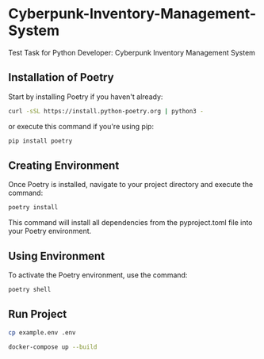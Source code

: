 # Cyberpunk-Inventory-Management-System

Test Task for Python Developer: Cyberpunk Inventory Management System

## Installation of Poetry

Start by installing Poetry if you haven't already:

```bash
curl -sSL https://install.python-poetry.org | python3 -
```

or execute this command if you're using pip:

```bash
pip install poetry
```

## Creating Environment
Once Poetry is installed, navigate to your project directory and execute the command:

```bash
poetry install
```
This command will install all dependencies from the pyproject.toml file into your Poetry environment.

## Using Environment
To activate the Poetry environment, use the command:
```bash
poetry shell
```

## Run Project
```bash
cp example.env .env
```

```bash
docker-compose up --build
```
